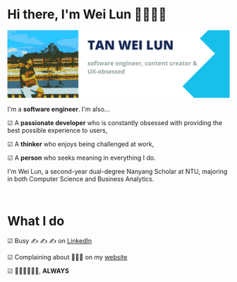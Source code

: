 # Hi there, I'm Wei Lun  👋👩🏾‍💻

<img src="https://github.com/weilunn97/weilunn97/blob/master/banner.png" alt="banner that says Wei Lun - software engineer, content creator and UX-obssessed, alongside a cartoon illustration of Wei Lun">

<br>

I'm a **software engineer**. I'm also...

☑ A **passionate developer** who is constantly obsessed with providing the best possible experience to users, 

☑ A **thinker** who enjoys being challenged at work,

☑ A **person** who seeks meaning in everything I do. 

I'm Wei Lun, a second-year dual-degree Nanyang Scholar at NTU, majoring in both Computer Science and Business Analytics.


<br>

# What I do

☑ Busy ✍ ✍ ✍ on <a href="https://www.linkedin.com/in/tan-wei-lun/">LinkedIn</a> 

☑ Complaining about 📖📖📖 on my <a href="https://weilunn97.wixsite.com/journeywithjed">website</a>

☑ 👨‍💻👨‍💻👨‍💻, **ALWAYS**
